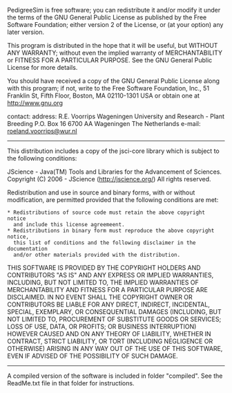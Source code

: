 PedigreeSim is free software; you can redistribute it and/or modify
it under the terms of the GNU General Public License as published by
the Free Software Foundation; either version 2 of the License, or
(at your option) any later version.

This program is distributed in the hope that it will be useful,
but WITHOUT ANY WARRANTY; without even the implied warranty of
MERCHANTABILITY or FITNESS FOR A PARTICULAR PURPOSE.  See the
GNU General Public License for more details.

You should have received a copy of the GNU General Public License
along with this program; if not, write to the Free Software
Foundation, Inc., 51 Franklin St, Fifth Floor, Boston, MA 02110-1301 USA
or obtain one at http://www.gnu.org

contact:
address: R.E. Voorrips
    Wageningen University and Research - Plant Breeding
    P.O. Box 16
    6700 AA Wageningen
    The Netherlands
e-mail: roeland.voorrips@wur.nl

********************************************************************************

This distribution includes a copy of the jsci-core library which is
subject to the following conditions:

JScience - Java(TM) Tools and Libraries for the Advancement of Sciences.
Copyright (C) 2006 - JScience (http://jscience.org/)
All rights reserved.

Redistribution and use in source and binary forms, with or without modification,
are permitted provided that the following conditions are met:

    * Redistributions of source code must retain the above copyright notice
      and include this license agreemeent. 
    * Redistributions in binary form must reproduce the above copyright notice,
      this list of conditions and the following disclaimer in the documentation
      and/or other materials provided with the distribution.

THIS SOFTWARE IS PROVIDED BY THE COPYRIGHT HOLDERS AND CONTRIBUTORS "AS IS" AND
ANY EXPRESS OR IMPLIED WARRANTIES, INCLUDING, BUT NOT LIMITED TO, THE IMPLIED 
WARRANTIES OF MERCHANTABILITY AND FITNESS FOR A PARTICULAR PURPOSE ARE 
DISCLAIMED. IN NO EVENT SHALL THE COPYRIGHT OWNER OR CONTRIBUTORS BE LIABLE FOR 
ANY DIRECT, INDIRECT, INCIDENTAL, SPECIAL, EXEMPLARY, OR CONSEQUENTIAL DAMAGES 
(INCLUDING, BUT NOT LIMITED TO, PROCUREMENT OF SUBSTITUTE GOODS OR SERVICES; 
LOSS OF USE, DATA, OR PROFITS; OR BUSINESS INTERRUPTION) HOWEVER CAUSED AND ON
ANY THEORY OF LIABILITY, WHETHER IN CONTRACT, STRICT LIABILITY, OR TORT 
(INCLUDING NEGLIGENCE OR OTHERWISE) ARISING IN ANY WAY OUT OF THE USE OF THIS 
SOFTWARE, EVEN IF ADVISED OF THE POSSIBILITY OF SUCH DAMAGE.

*********************************************************************************    
    
A compiled version of the software is included in folder "compiled".
See the ReadMe.txt file in that folder for instructions.
